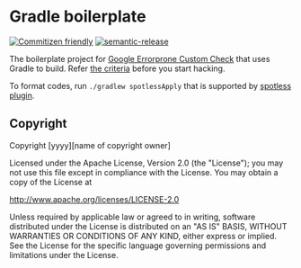 # Gradle boilerplate

[![Commitizen friendly](https://img.shields.io/badge/commitizen-friendly-brightgreen.svg)](http://commitizen.github.io/cz-cli/)
[![semantic-release](https://img.shields.io/badge/%20%20%F0%9F%93%A6%F0%9F%9A%80-semantic--release-e10079.svg)](https://github.com/semantic-release/semantic-release)

The boilerplate project for [Google Errorprone Custom Check](http://errorprone.info/docs/plugins) that uses Gradle to build.
Refer [the criteria](http://errorprone.info/docs/criteria) before you start hacking.

To format codes, run `./gradlew spotlessApply` that is supported by [spotless plugin](https://github.com/diffplug/spotless).

## Copyright

Copyright [yyyy][name of copyright owner]

Licensed under the Apache License, Version 2.0 (the "License");
you may not use this file except in compliance with the License.
You may obtain a copy of the License at

http://www.apache.org/licenses/LICENSE-2.0

Unless required by applicable law or agreed to in writing, software
distributed under the License is distributed on an "AS IS" BASIS,
WITHOUT WARRANTIES OR CONDITIONS OF ANY KIND, either express or implied.
See the License for the specific language governing permissions and
limitations under the License.
